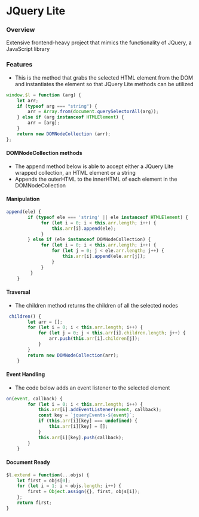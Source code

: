 # JQuery Lite

### Overview

Extensive frontend-heavy project that mimics the functionality of JQuery, a JavaScript library

### Features

* This is the method that grabs the selected HTML element from the DOM and instantiates the element so that JQuery Lite methods can be utilized

```javascript
window.$l = function (arg) {
    let arr;
    if (typeof arg === "string") {
        arr = Array.from(document.querySelectorAll(arg));
    } else if (arg instanceof HTMLElement) {
        arr = [arg];
    }
    return new DOMNodeCollection (arr);
};
```

#### DOMNodeCollection methods

* The append method below is able to accept either a JQuery Lite wrapped collection, an HTML element or a string
* Appends the outerHTML to the innerHTML of each element in the DOMNodeCollection

#### Manipulation

```javascript
append(ele) {
        if (typeof ele === 'string' || ele instanceof HTMLElement) {
             for (let i = 0; i < this.arr.length; i++) {
                 this.arr[i].append(ele);
             }
        } else if (ele instanceof DOMNodeCollection) {
             for (let i = 0; i < this.arr.length; i++) {
                 for (let j = 0; j < ele.arr.length; j++) {
                     this.arr[i].append(ele.arr[j]);
                 }
             }
         }
    }
```

#### Traversal

* The children method returns the children of all the selected nodes 

```javascript
 children() {
        let arr = [];
        for (let i = 0; i < this.arr.length; i++) {
            for (let j = 0; j < this.arr[i].children.length; j++) {
                arr.push(this.arr[i].children[j]);
            }
        }
        return new DOMNodeCollection(arr);
    }
```

#### Event Handling

* The code below adds an event listener to the selected element

```javascript
on(event, callback) {
        for (let i = 0; i < this.arr.length; i++) {
            this.arr[i].addEventListener(event, callback);
            const key = `jqueryEvents-${event}`;
            if (this.arr[i][key] === undefined) {
                this.arr[i][key] = [];
            }
            this.arr[i][key].push(callback);
        }
    }
```

#### Document Ready

```javascript
$l.extend = function(...objs) {
    let first = objs[0];
    for (let i = 1; i < objs.length; i++) {
        first = Object.assign({}, first, objs[i]);
    };
    return first;
}
```

